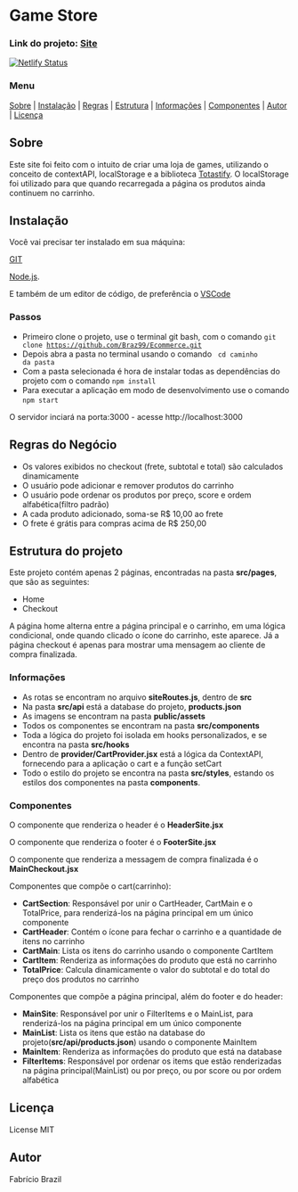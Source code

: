 # Game Store
### Link do projeto: [Site](https://game-store-fb.netlify.app/)

[![Netlify Status](https://api.netlify.com/api/v1/badges/45247886-24a7-480a-ac78-d92b37a41266/deploy-status)](https://game-store-fb.netlify.app/)


### Menu
[Sobre](#sobre) | [Instalação](#instalação) | [Regras](#regras-do-negócio) | [Estrutura](#estrutura-do-projeto) | [Informações](#informações) | [Componentes](#componentes) | [Autor](#autor) | [Licença](#licença)

## Sobre
Este site foi feito com o intuito de criar uma loja de games, utilizando o conceito de contextAPI, localStorage e a biblioteca [Totastify](https://github.com/fkhadra/react-toastify). O localStorage foi utilizado para que quando recarregada a página os produtos ainda continuem no carrinho.


## Instalação
Você vai precisar ter instalado em sua máquina:

[GIT](https://git-scm.com)

[Node.js](https://nodejs.org/en/). 

E também de um editor de código, de preferência o [VSCode](https://code.visualstudio.com/)

### Passos

- Primeiro clone o projeto, use o terminal git bash, com o comando <code>git clone https://github.com/Braz99/Ecommerce.git</code>
- Depois abra a pasta no terminal usando o comando <code> cd caminho da pasta</code>
- Com a pasta selecionada é hora de instalar todas as dependências do projeto com o comando <code>npm install</code>
- Para executar a aplicação em modo de desenvolvimento use o comando <code>npm start</code>

 O servidor inciará na porta:3000 - acesse http://localhost:3000
 
 ## Regras do Negócio
- Os valores exibidos no checkout (frete, subtotal e total) são calculados dinamicamente
- O usuário pode adicionar e remover produtos do carrinho
- O usuário pode ordenar os produtos por preço, score e ordem alfabética(filtro padrão)
- A cada produto adicionado, soma-se R$ 10,00 ao frete
- O frete é grátis para compras acima de R$ 250,00
 
 ## Estrutura do projeto
 
 Este projeto contém apenas 2 páginas, encontradas na pasta __src/pages__, que são as seguintes: 
 
 - Home
 - Checkout

A página home alterna entre a página principal e o carrinho, em uma lógica condicional, onde quando clicado o ícone do carrinho, este aparece. Já a página checkout é apenas para mostrar uma mensagem ao cliente de compra finalizada.

### Informações 
- As rotas se encontram no arquivo __siteRoutes.js__, dentro de __src__
- Na pasta __src/api__ está a database do projeto, __products.json__
- As imagens se encontram na pasta __public/assets__
- Todos os componentes se encontram na pasta __src/components__
- Toda a lógica do projeto foi isolada em hooks personalizados, e se encontra na pasta __src/hooks__ 
- Dentro de __provider/CartProvider.jsx__ está a lógica da ContextAPI, fornecendo para a aplicação o cart e a função setCart
- Todo o estilo do projeto se encontra na pasta __src/styles__, estando os estilos dos componentes na pasta __components__.

### Componentes
O componente que renderiza o header é o __HeaderSite.jsx__

O componente que renderiza o footer é o __FooterSite.jsx__

O componente que renderiza a messagem de compra finalizada é o __MainCheckout.jsx__

Componentes que compõe o cart(carrinho): 
- __CartSection__: Responsável por unir o CartHeader, CartMain e o TotalPrice, para renderizá-los na página principal em um único componente
- __CartHeader__: Contém o ícone para fechar o carrinho e a quantidade de itens no carrinho
- __CartMain__: Lista os itens do carrinho usando o componente CartItem
- __CartItem__: Renderiza as informações do produto que está no carrinho
- __TotalPrice__: Calcula dinamicamente o valor do subtotal e do total do preço dos produtos no carrinho

Componentes que compõe a página principal, além do footer e do header:
- __MainSite__: Responsável por unir o FilterItems e o MainList, para renderizá-los na página principal em um único componente
- __MainList__: Lista os itens que estão na database do projeto(__src/api/products.json__) usando o componente MainItem
- __MainItem__: Renderiza as informações do produto que está na database
- __FilterItems__: Responsável por ordenar os items que estão renderizadas na página principal(MainList) ou por preço, ou por score ou por ordem alfabética


## Licença 
License MIT

## Autor 
Fabrício Brazil

